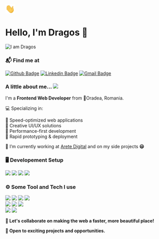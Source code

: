 <img width="30px" margin="0px" src="https://raw.githubusercontent.com/ABSphreak/ABSphreak/master/gifs/Hi.gif">
<h1>Hello, I'm Dragos 🎩</h1>
</h1>

![I am Dragos](https://media.licdn.com/dms/image/v2/D4D16AQFhyEVTZBRVAw/profile-displaybackgroundimage-shrink_350_1400/profile-displaybackgroundimage-shrink_350_1400/0/1739368331409?e=1749686400&v=beta&t=MJwn0V6Wdq1TyjX-qc8IzMmR6j3T86Rwml2JzrQgT7w)

### 📬 Find me at
[![Github Badge](https://img.shields.io/badge/GitHub-100000?style=for-the-badge&logo=github&logoColor=white)](https://github.com/dragoshodisan/) 
[![Linkedin Badge](https://img.shields.io/badge/LinkedIn-0077B5?style=for-the-badge&logo=linkedin&logoColor=white&link=https://www.linkedin.com/in/dragoshodisan/)](https://www.linkedin.com/in/dragoshodisan/)
[![Gmail Badge](https://img.shields.io/badge/Gmail-D14836?style=for-the-badge&logo=gmail&logoColor=white&link=mailto:dragoshodisann@gmail.com)](mailto:dragoshodisann@gmail.com)

### A little about me...  <img src="https://media.giphy.com/media/VgCDAzcKvsR6OM0uWg/giphy.gif" width="50"> 
I'm a **Frontend Web Developer** from 📍Oradea, Romania. 

💻 Specializing in:

🎯 Speed-optimized web applications<br>
🎯 Creative UI/UX solutions<br>
🎯 Performance-first development<br>
🎯 Rapid prototyping & deployment

🔭 I’m currently working at <a href="https://www.linkedin.com/company/arete-digital-ca/">Arete Digital</a> and on my side projects **😃**

### 🖥️ Developement Setup
<img src="https://img.shields.io/badge/Arch_Linux-1793D1?style=for-the-badge&logo=arch-linux&logoColor=white"> <img src="https://img.shields.io/badge/NeoVim-%2357A143.svg?&style=for-the-badge&logo=neovim&logoColor=white"> <img src="https://img.shields.io/badge/VSCode-0078D4?style=for-the-badge&logo=visual%20studio%20code&logoColor=white"> <img src="https://img.shields.io/badge/alacritty-F46D01?style=for-the-badge&logo=alacritty&logoColor=white">

### ⚙️ Some Tool and Tech I use

<code><img src="https://img.shields.io/badge/HTML-grey?style=for-the-badge&logo=HTML5"></code>
<code><img src="https://img.shields.io/badge/CSS-grey?style=for-the-badge&logo=CSS3"></code>
<code><img src="https://img.shields.io/badge/tailwind%20CSS-gray?style=for-the-badge&logo=tailwind-css"></code>
<code><img src="https://img.shields.io/badge/SCSS-gray?style=for-the-badge&logo=sass"></code><br>
<code><img src="https://img.shields.io/badge/JAVASCRIPT-grey?style=for-the-badge&logo=javascript"></code>
<code><img src="https://img.shields.io/badge/TYPESCRIPT-gray?style=for-the-badge&logo=Typescript"></code>
<code><img src="https://img.shields.io/badge/REACT-gray?style=for-the-badge&logo=react"></code><br>
<code><img src="https://img.shields.io/badge/NODEJS-gray?style=for-the-badge&logo=nodejs"></code>
<code><img src="https://img.shields.io/badge/GIT-grey?style=for-the-badge&logo=git"></code><br>


**🤝 Let's collaborate on making the web a faster, more beautiful place!**<br>

**📩 Open to exciting projects and opportunities.**
